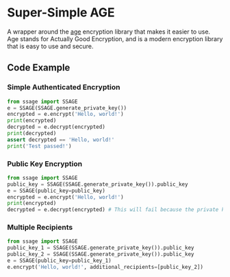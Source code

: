# Super-Simple AGE

A wrapper around the [age](https://pypi.org/project/age/) encryption library that makes it easier to use.
Age stands for Actually Good Encryption, and is a modern encryption library that is easy to use and secure.

## Code Example

### Simple Authenticated Encryption

```python
from ssage import SSAGE
e = SSAGE(SSAGE.generate_private_key())
encrypted = e.encrypt('Hello, world!')
print(encrypted)
decrypted = e.decrypt(encrypted)
print(decrypted)
assert decrypted == 'Hello, world!'
print('Test passed!')
```

### Public Key Encryption

```python
from ssage import SSAGE
public_key = SSAGE(SSAGE.generate_private_key()).public_key
e = SSAGE(public_key=public_key)
encrypted = e.encrypt('Hello, world!')
print(encrypted)
decrypted = e.decrypt(encrypted) # This will fail because the private key is not available
```

### Multiple Recipients

```python
from ssage import SSAGE
public_key_1 = SSAGE(SSAGE.generate_private_key()).public_key
public_key_2 = SSAGE(SSAGE.generate_private_key()).public_key
e = SSAGE(public_key=public_key_1)
e.encrypt('Hello, world!', additional_recipients=[public_key_2])
```
